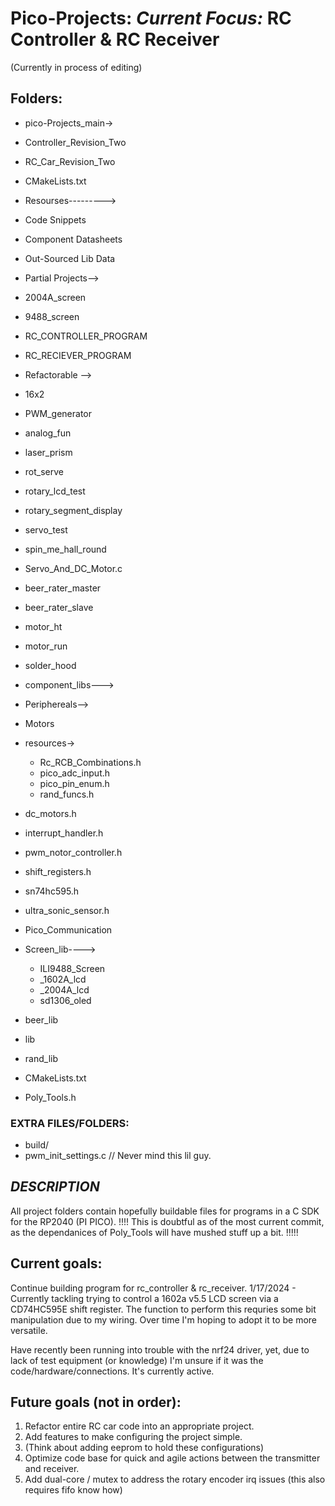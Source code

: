 # Pico-Projects:  _Current Focus:_ **RC Controller & RC Receiver**

(Currently in process of editing)

## Folders:
 * pico-Projects_main->
  * Controller_Revision_Two
  * RC_Car_Revision_Two
  * CMakeLists.txt
   
 * Resourses--------->
  * Code Snippets
  * Component Datasheets
  * Out-Sourced Lib Data
   
 * Partial Projects-->
  * 2004A_screen
  * 9488_screen
  * RC_CONTROLLER_PROGRAM
  * RC_RECIEVER_PROGRAM
    
  * Refactorable -->
   * 16x2
   * PWM_generator
   * analog_fun
   * laser_prism
   * rot_serve
   * rotary_lcd_test
   * rotary_segment_display
   * servo_test
   * spin_me_hall_round
    
  * Servo_And_DC_Motor.c
  * beer_rater_master
  * beer_rater_slave
  * motor_ht
  * motor_run
  * solder_hood
  
 * component_libs--->
  * Periphereals-->
   * Motors
   * resources->
     * Rc_RCB_Combinations.h
     * pico_adc_input.h
     * pico_pin_enum.h
     * rand_funcs.h
   *  dc_motors.h
   *  interrupt_handler.h
   *  pwm_notor_controller.h
   *  shift_registers.h
   *  sn74hc595.h
   *  ultra_sonic_sensor.h
     
  * Pico_Communication
  * Screen_lib---->
    * ILI9488_Screen
    * _1602A_lcd
    * _2004A_lcd
    * sd1306_oled 
  * beer_lib
  * lib
  * rand_lib
   * CMakeLists.txt
   * Poly_Tools.h 

### EXTRA FILES/FOLDERS:
  * build/
  * pwm_init_settings.c //  Never mind this lil guy.

## _DESCRIPTION_

  All project folders contain hopefully buildable files for programs in a C SDK for the RP2040 (PI PICO).
  !!!! This is doubtful as of the most current commit, as the dependanices of Poly_Tools will have mushed stuff up a bit. !!!!!

## Current goals:

  Continue building program for rc_controller & rc_receiver.
  1/17/2024 - Currently tackling trying to control a 1602a v5.5 LCD screen via a CD74HC595E shift register.
      The function to perform this requries some bit manipulation due to my wiring.  Over time I'm hoping to adopt it to be more versatile.

  Have recently been running into trouble with the nrf24 driver, yet, due to lack of test equipment (or knowledge) I'm unsure if it was the code/hardware/connections.  It's currently active.

## Future goals (not in order):
 1.  Refactor entire RC car code into an appropriate project.
 2.  Add features to make configuring the project simple.
 3.  (Think about adding eeprom to hold these configurations)
 4.  Optimize code base for quick and agile actions between the transmitter and receiver.
 5.  Add dual-core / mutex to address the rotary encoder irq issues (this also requires fifo know how)

  
